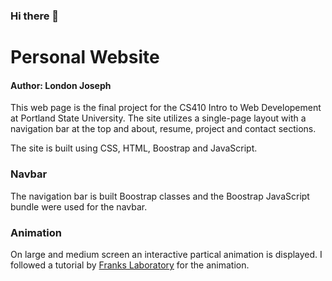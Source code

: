 ### Hi there 👋

<!--
**ELondonJ/ELondonJ** is a ✨ _special_ ✨ repository because its `README.md` (this file) appears on your GitHub profile.

Here are some ideas to get you started:

- 🔭 I’m currently working on ...
- 🌱 I’m currently learning ...
- 👯 I’m looking to collaborate on ...
- 🤔 I’m looking for help with ...
- 💬 Ask me about ...
- 📫 How to reach me: ...
- 😄 Pronouns: ...
- ⚡ Fun fact: ...
-->

# Personal Website
#### Author: London Joseph

This web page is the final project for the CS410 Intro to Web Developement at
Portland State University.  The site utilizes a single-page layout with a navigation
bar at the top and about, resume, project and contact sections. 

The site is built using CSS, HTML, Boostrap and JavaScript.  

### Navbar
The navigation bar is built Boostrap classes and the Boostrap JavaScript bundle were used 
for the navbar. 
### Animation
On large and medium screen an interactive partical animation is displayed.  I followed
a tutorial by [Franks Laboratory](https://www.youtube.com/watch?v=XGioNBHrFU4) for the animation.

